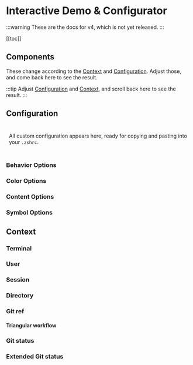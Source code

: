# Interactive Demo & Configurator

:::warning
These are the docs for v4, which is not yet released.
:::

[[toc]]

## Components

These change according to the [Context](./context.md) and [Configuration](./configuration.md). Adjust those, and come back here to see the result.

:::tip
Adjust [Configuration](#configuration) and [Context](#context), and scroll back here to see the result.
:::

<ComponentsListComponent/>

## Configuration

<div style="
  background-color: var(--c-bg);
  box-shadow: 0 0 0.5rem 0.5rem var(--c-bg);
  padding: 0.5rem 0.5rem;
  position: sticky; 
  top: var(--navbar-height);
">

All custom configuration appears here, ready for copying and pasting into your `.zshrc`.

  <ConfigComponent/>

  <ResetOptionsComponent/>
</div>

### Behavior Options

<OptionsConfigurationComponent group="behavior"/>

### Color Options

<OptionsConfigurationComponent group="color"/>

### Content Options

<OptionsConfigurationComponent group="content"/>

### Symbol Options

<OptionsConfigurationComponent group="symbol"/>

<ResetOptionsComponent/>

## Context

### Terminal

<ContextConfigurationComponent group="Terminal"/>

### User

<ContextConfigurationComponent group="User"/>

### Session

<ContextConfigurationComponent group="Session"/>

### Directory

<ContextConfigurationComponent group="Directory"/>

### Git ref

<ContextConfigurationComponent group="Git ref"/>

#### Triangular workflow

<ContextConfigurationComponent group="Git push ref"/>

### Git status

<ContextConfigurationComponent group="Git status"/>

### Extended Git status

<ContextConfigurationComponent group="Extended Git status"/>

